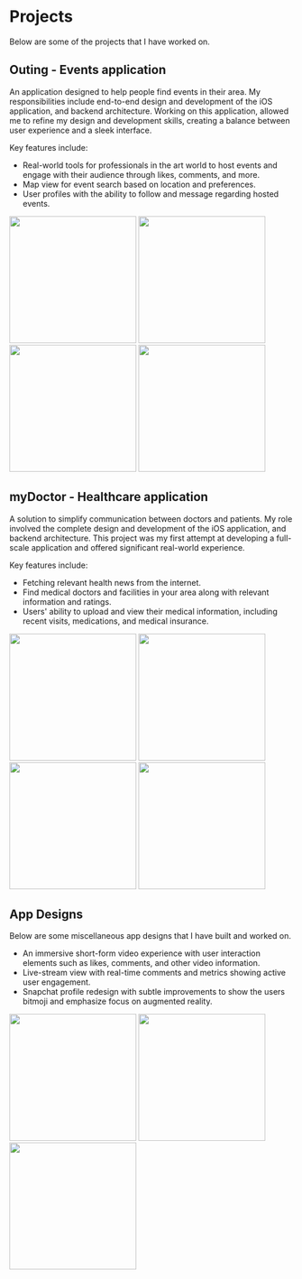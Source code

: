 # Projects

Below are some of the projects that I have worked on.

## Outing - Events application

An application designed to help people find events in their area. My responsibilities include end-to-end design and development of the iOS application, and backend architecture. Working on this application, allowed me to refine my design and development skills, creating a balance between user experience and a sleek interface.

Key features include:
* Real-world tools for professionals in the art world to host events and engage with their audience through likes, comments, and more.
* Map view for event search based on location and preferences.
* User profiles with the ability to follow and message regarding hosted events.

<p align="leading">
<img src="https://github.com/emanuelriosss/Projects/assets/60336781/0a9b1f3e-fee2-4dcc-a769-576d5955a895" width="225">
<img src="https://github.com/emanuelriosss/Projects/assets/60336781/2f906850-a6ae-4ef8-822e-81946c40b13c" width="225">

<img src="https://github.com/emanuelriosss/Projects/assets/60336781/ce589cad-a050-4965-9ee9-72228e9b49cf" width="225">
<img src="https://github.com/emanuelriosss/Projects/assets/60336781/a7cabdac-b0c5-4f92-af35-e5d6d360e13d" width="225">
</p>

## myDoctor - Healthcare application

A solution to simplify communication between doctors and patients. My role involved the complete design and development of the iOS application, and backend architecture. This project was my first attempt at developing a full-scale application and offered significant real-world experience. 

Key features include:
* Fetching relevant health news from the internet.
* Find medical doctors and facilities in your area along with relevant information and ratings.
* Users' ability to upload and view their medical information, including recent visits, medications, and medical insurance.

<p align="leading">
<img src="https://github.com/emanuelriosss/Projects/assets/60336781/95169cef-575f-4fe3-a297-3cc2cb986c7d" width="225">
<img src="https://github.com/emanuelriosss/Projects/assets/60336781/20b8dece-3459-417d-8db1-ac844e92ff64" width="225">

<img src="https://github.com/emanuelriosss/Projects/assets/60336781/852d14d7-978c-407f-a7cb-42fe74ca8f89" width="225">
<img src="https://github.com/emanuelriosss/Projects/assets/60336781/05608d22-a137-4fac-a13e-e089c7af046c" width="225">
</p>

## App Designs

Below are some miscellaneous app designs that I have built and worked on.

* An immersive short-form video experience with user interaction elements such as likes, comments, and other video information.
* Live-stream view with real-time comments and metrics showing active user engagement. 
* Snapchat profile redesign with subtle improvements to show the users bitmoji and emphasize focus on augmented reality.

<p align="leading">
<img src="https://github.com/emanuelriosss/Projects/assets/60336781/7c37648a-9c14-453e-a786-a9031c400f4e" width="225">
<img src="https://github.com/emanuelriosss/Projects/assets/60336781/1167ba73-e431-4bfa-a694-b5bb36a821ef" width="225">

<img src="https://github.com/emanuelriosss/Projects/assets/60336781/44d45f50-38d7-4ae9-adbd-d4b0f99a0347" width="225">
<!-- <img src="https://github.com/emanuelriosss/Projects/assets/60336781/d1fbfb1c-3fcd-4160-924f-9d7d7e535bdb" width="225"> -->
</p>
